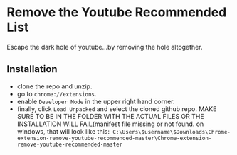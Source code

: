 # Remove the Youtube Recommended List
Escape the dark hole of youtube...by removing the hole altogether.
## Installation
* clone the repo and unzip.
* go to `chrome://extensions`.
* enable `Developer Mode` in the upper right hand corner. 
* finally, click `Load Unpacked` and select the cloned github repo. MAKE SURE TO BE IN THE FOLDER WITH THE ACTUAL FILES OR THE INSTALLATION WILL FAIL(manifest file missing or not found. on windows, that will look like this:` C:\Users\$username\$Downloads\Chrome-extension-remove-youtube-recommended-master\Chrome-extension-remove-youtube-recommended-master`
